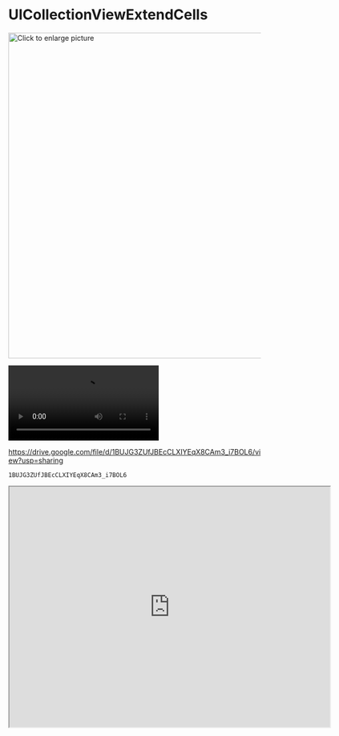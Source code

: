 # UICollectionViewExtendCells

<a href="https://drive.google.com/uc?export=view&id=1BUJG3ZUfJBEcCLXIYEqX8CAm3_i7BOL6</video>"><img src="https://drive.google.com/uc?export=view&id=1BUJG3ZUfJBEcCLXIYEqX8CAm3_i7BOL6</video>" style="width: 650px; max-width: 100%; height: auto" title="Click to enlarge picture" />

<video>
    <source src="https://drive.google.com/uc?export=download&id=1BUJG3ZUfJBEcCLXIYEqX8CAm3_i7BOL6" type='video/mp4'>
</video>
  

  https://drive.google.com/file/d/1BUJG3ZUfJBEcCLXIYEqX8CAm3_i7BOL6/view?usp=sharing

    1BUJG3ZUfJBEcCLXIYEqX8CAm3_i7BOL6
    
    
<iframe src="https://drive.google.com/file/d/1BUJG3ZUfJBEcCLXIYEqX8CAm3_i7BOL6/preview" width="640" height="480" allow="autoplay"></iframe>
